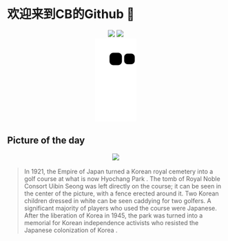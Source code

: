 
# 欢迎来到CB的Github 👋

<div align="center">
  <img height="137px" src="https://github-readme-stats.vercel.app/api?username=SuperCB&show_icons=true&theme=radical" />
  <img height="137px" src="https://github-readme-stats.vercel.app/api/top-langs/?username=SuperCB&hide_title=true&hide_border=true&layout=compact&langs_count=6&text_color=000&icon_color=fff" />
</div>


<div align="center">
    <img src="./contribution-snake/github-contribution-grid-snake.svg" />
</div>



## Picture of the day
<div align="center">
  <img width=400px src="https://upload.wikimedia.org/wikipedia/commons/thumb/3/34/Hyochangwon_as_Korea%27s_first_golf_course.jpg/900px-Hyochangwon_as_Korea%27s_first_golf_course.jpg" />
</div>

>In 1921, the  Empire of Japan  turned a Korean royal cemetery into a golf course at what is now  Hyochang Park . The tomb of  Royal Noble Consort Uibin Seong  was left directly on the course; it can be seen in the center of the picture, with a fence erected around it. Two Korean children  dressed in white  can be seen caddying for two golfers. A significant majority of players who used the course were Japanese. After the  liberation of Korea  in 1945, the park was turned into a memorial for  Korean independence activists  who resisted the  Japanese colonization of Korea .


